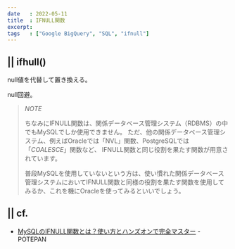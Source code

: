 ```yaml
---
date   : 2022-05-11
title  : IFNULL関数
excerpt: 
tags   : ["Google BigQuery", "SQL", "ifnull"]
---
```


## || ifhull()

null値を代替して置き換える。

null回避。


> *NOTE*
> 
> ちなみにIFNULL関数は、関係データベース管理システム（RDBMS）の中でもMySQLでしか使用できません。
> ただ、他の関係データベース管理システム、例えばOracleでは「NVL」関数、PostgreSQLでは「*COALESCE*」関数など、
> IFNULL関数と同じ役割を果たす関数が用意されています。
> 
> 普段MySQLを使用していないという方は、使い慣れた関係データベース管理システムにおいてIFNULL関数と同様の役割を果たす関数を使用してみるか、これを機にOracleを使ってみるといいでしょう。



## || cf.
+ [MySQLのIFNULL関数とは？使い方とハンズオンで完全マスター](https://style.potepan.com/articles/18643.html) - POTEPAN
